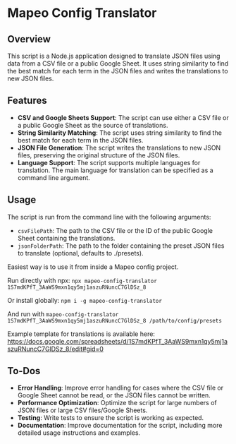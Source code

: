 # Mapeo Config Translator

## Overview

This script is a Node.js application designed to translate JSON files using data from a CSV file or a public Google Sheet. It uses string similarity to find the best match for each term in the JSON files and writes the translations to new JSON files.

## Features

- **CSV and Google Sheets Support**: The script can use either a CSV file or a public Google Sheet as the source of translations.
- **String Similarity Matching**: The script uses string similarity to find the best match for each term in the JSON files.
- **JSON File Generation**: The script writes the translations to new JSON files, preserving the original structure of the JSON files.
- **Language Support**: The script supports multiple languages for translation. The main language for translation can be specified as a command line argument.

## Usage

The script is run from the command line with the following arguments:

- `csvFilePath`: The path to the CSV file or the ID of the public Google Sheet containing the translations.
- `jsonFolderPath`: The path to the folder containing the preset JSON files to translate (optional, defaults to ./presets).

Easiest way is to use it from inside a Mapeo config project.

Run directly with npx: `npx mapeo-config-translator 1S7mdKPfT_3AaWS9mxn1qy5mj1aszuRNuncC7GlDSz_8`

Or install globally: `npm i -g mapeo-config-translator`

And run with `mapeo-config-translator 1S7mdKPfT_3AaWS9mxn1qy5mj1aszuRNuncC7GlDSz_8 /path/to/config/presets`

Example template for translations is available here: https://docs.google.com/spreadsheets/d/1S7mdKPfT_3AaWS9mxn1qy5mj1aszuRNuncC7GlDSz_8/edit#gid=0


## To-Dos

- **Error Handling**: Improve error handling for cases where the CSV file or Google Sheet cannot be read, or the JSON files cannot be written.
- **Performance Optimization**: Optimize the script for large numbers of JSON files or large CSV files/Google Sheets.
- **Testing**: Write tests to ensure the script is working as expected.
- **Documentation**: Improve documentation for the script, including more detailed usage instructions and examples.
